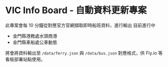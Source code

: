 # VIC Info Board - 自動資料更新專案

此專案會每 10 分鐘從對應官方官網擷取即時船班資料，進行輸出
目前進行中

- 金門縣港務處水頭商港
- 金門縣車船處公車動態

將會將資料輸出至 `/data/ferry.json` 與 `/data/bus.json` 對應格式，供 Fly.io 等看板部署站點使用。
